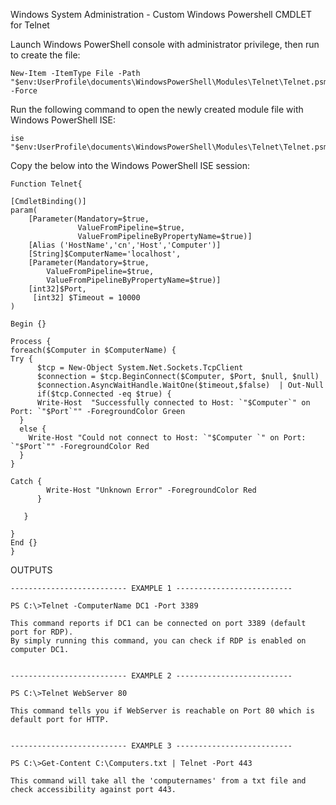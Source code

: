 Windows System Administration - Custom Windows Powershell CMDLET for Telnet

Launch Windows PowerShell console with administrator privilege, then run to create the file:

    New-Item -ItemType File -Path "$env:UserProfile\documents\WindowsPowerShell\Modules\Telnet\Telnet.psm1" -Force
    

Run the following command to open the newly created module file with Windows PowerShell ISE:

    ise "$env:UserProfile\documents\WindowsPowerShell\Modules\Telnet\Telnet.psm1"

Copy the below into the Windows PowerShell ISE session:

    Function Telnet{

    [CmdletBinding()]
    param(
        [Parameter(Mandatory=$true,
                   ValueFromPipeline=$true,
                   ValueFromPipelineByPropertyName=$true)]
        [Alias ('HostName','cn','Host','Computer')]
        [String]$ComputerName='localhost',
        [Parameter(Mandatory=$true,
            ValueFromPipeline=$true,
            ValueFromPipelineByPropertyName=$true)]
        [int32]$Port,
         [int32] $Timeout = 10000
    )

    Begin {}

    Process {
    foreach($Computer in $ComputerName) {
    Try {
          $tcp = New-Object System.Net.Sockets.TcpClient
          $connection = $tcp.BeginConnect($Computer, $Port, $null, $null)
          $connection.AsyncWaitHandle.WaitOne($timeout,$false)  | Out-Null 
          if($tcp.Connected -eq $true) {
          Write-Host  "Successfully connected to Host: `"$Computer`" on Port: `"$Port`"" -ForegroundColor Green
      }
      else {
        Write-Host "Could not connect to Host: `"$Computer `" on Port: `"$Port`"" -ForegroundColor Red
      }
    }
    
    Catch {
            Write-Host "Unknown Error" -ForegroundColor Red
          }

       }
    
    }
    End {}
    }



OUTPUTS
    
    -------------------------- EXAMPLE 1 --------------------------
    
    PS C:\>Telnet -ComputerName DC1 -Port 3389
    
    This command reports if DC1 can be connected on port 3389 (default port for RDP). 
    By simply running this command, you can check if RDP is enabled on computer DC1.
     
        
    -------------------------- EXAMPLE 2 --------------------------
    
    PS C:\>Telnet WebServer 80
    
    This command tells you if WebServer is reachable on Port 80 which is default port for HTTP.
        
        
    -------------------------- EXAMPLE 3 --------------------------
    
    PS C:\>Get-Content C:\Computers.txt | Telnet -Port 443
    
    This command will take all the 'computernames' from a txt file and check accessibility against port 443.

